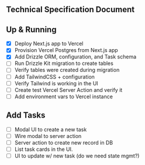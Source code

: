 ## Technical Specification Document

## Up & Running
- [x] Deploy Next.js app to Vercel
- [x] Provision Vercel Postgres from Next.js app
- [x] Add Drizzle ORM, configuration, and Task schema
- [ ] Run Drizzle Kit migration to create tables
- [ ] Verify tables were created during migration
- [ ] Add TailwindCSS + configuration
- [ ] Verify Tailwind is working in the UI
- [ ] Create test Vercel Server Action and verify it
- [ ] Add environment vars to Vercel instance

## Add Tasks
- [ ] Modal UI to create a new task
- [ ] Wire modal to server action
- [ ] Server action to create new record in DB
- [ ] List task cards in the UI.
- [ ] UI to update w/ new task (do we need state mgmt?)